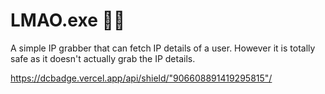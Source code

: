 # LMAO.exe 👨‍💻
 A simple IP grabber that can fetch IP
 details of a user. However it is totally
 safe as it doesn't actually grab the IP
 details.

 <https://dcbadge.vercel.app/api/shield/"906608891419295815"/>
